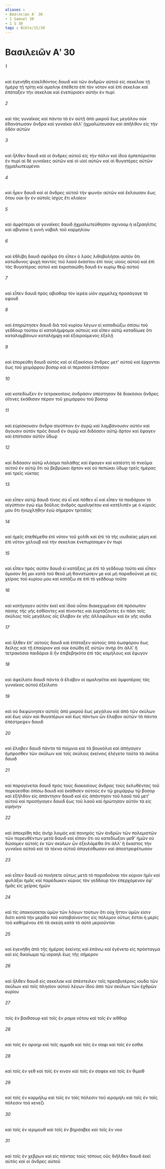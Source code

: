 ```yaml
---
aliases : 
- Βασιλειῶν Αʹ 30
- 1 Samuel 30
- 1 S 30
tags : Bible/1S/30
---
```


# Βασιλειῶν Αʹ 30

###### 1
καὶ ἐγενήθη εἰσελθόντος δαυιδ καὶ τῶν ἀνδρῶν αὐτοῦ εἰς σεκελακ τῇ ἡμέρᾳ τῇ τρίτῃ καὶ αμαληκ ἐπέθετο ἐπὶ τὸν νότον καὶ ἐπὶ σεκελακ καὶ ἐπάταξεν τὴν σεκελακ καὶ ἐνεπύρισεν αὐτὴν ἐν πυρί
###### 2
καὶ τὰς γυναῖκας καὶ πάντα τὰ ἐν αὐτῇ ἀπὸ μικροῦ ἕως μεγάλου οὐκ ἐθανάτωσαν ἄνδρα καὶ γυναῖκα ἀλλ' ᾐχμαλώτευσαν καὶ ἀπῆλθον εἰς τὴν ὁδὸν αὐτῶν
###### 3
καὶ ἦλθεν δαυιδ καὶ οἱ ἄνδρες αὐτοῦ εἰς τὴν πόλιν καὶ ἰδοὺ ἐμπεπύρισται ἐν πυρί αἱ δὲ γυναῖκες αὐτῶν καὶ οἱ υἱοὶ αὐτῶν καὶ αἱ θυγατέρες αὐτῶν ᾐχμαλωτευμένοι
###### 4
καὶ ἦρεν δαυιδ καὶ οἱ ἄνδρες αὐτοῦ τὴν φωνὴν αὐτῶν καὶ ἔκλαυσαν ἕως ὅτου οὐκ ἦν ἐν αὐτοῖς ἰσχὺς ἔτι κλαίειν
###### 5
καὶ ἀμφότεραι αἱ γυναῖκες δαυιδ ᾐχμαλωτεύθησαν αχινοομ ἡ ιεζραηλῖτις καὶ αβιγαια ἡ γυνὴ ναβαλ τοῦ καρμηλίου
###### 6
καὶ ἐθλίβη δαυιδ σφόδρα ὅτι εἶπεν ὁ λαὸς λιθοβολῆσαι αὐτόν ὅτι κατώδυνος ψυχὴ παντὸς τοῦ λαοῦ ἑκάστου ἐπὶ τοὺς υἱοὺς αὐτοῦ καὶ ἐπὶ τὰς θυγατέρας αὐτοῦ καὶ ἐκραταιώθη δαυιδ ἐν κυρίῳ θεῷ αὐτοῦ
###### 7
καὶ εἶπεν δαυιδ πρὸς αβιαθαρ τὸν ἱερέα υἱὸν αχιμελεχ προσάγαγε τὸ εφουδ
###### 8
καὶ ἐπηρώτησεν δαυιδ διὰ τοῦ κυρίου λέγων εἰ καταδιώξω ὀπίσω τοῦ γεδδουρ τούτου εἰ καταλήμψομαι αὐτούς καὶ εἶπεν αὐτῷ καταδίωκε ὅτι καταλαμβάνων καταλήμψῃ καὶ ἐξαιρούμενος ἐξελῇ
###### 9
καὶ ἐπορεύθη δαυιδ αὐτὸς καὶ οἱ ἑξακόσιοι ἄνδρες μετ' αὐτοῦ καὶ ἔρχονται ἕως τοῦ χειμάρρου βοσορ καὶ οἱ περισσοὶ ἔστησαν
###### 10
καὶ κατεδίωξεν ἐν τετρακοσίοις ἀνδράσιν ὑπέστησαν δὲ διακόσιοι ἄνδρες οἵτινες ἐκάθισαν πέραν τοῦ χειμάρρου τοῦ βοσορ
###### 11
καὶ εὑρίσκουσιν ἄνδρα αἰγύπτιον ἐν ἀγρῷ καὶ λαμβάνουσιν αὐτὸν καὶ ἄγουσιν αὐτὸν πρὸς δαυιδ ἐν ἀγρῷ καὶ διδόασιν αὐτῷ ἄρτον καὶ ἔφαγεν καὶ ἐπότισαν αὐτὸν ὕδωρ
###### 12
καὶ διδόασιν αὐτῷ κλάσμα παλάθης καὶ ἔφαγεν καὶ κατέστη τὸ πνεῦμα αὐτοῦ ἐν αὐτῷ ὅτι οὐ βεβρώκει ἄρτον καὶ οὐ πεπώκει ὕδωρ τρεῖς ἡμέρας καὶ τρεῖς νύκτας
###### 13
καὶ εἶπεν αὐτῷ δαυιδ τίνος σὺ εἶ καὶ πόθεν εἶ καὶ εἶπεν τὸ παιδάριον τὸ αἰγύπτιον ἐγώ εἰμι δοῦλος ἀνδρὸς αμαληκίτου καὶ κατέλιπέν με ὁ κύριός μου ὅτι ἠνωχλήθην ἐγὼ σήμερον τριταῖος
###### 14
καὶ ἡμεῖς ἐπεθέμεθα ἐπὶ νότον τοῦ χολθι καὶ ἐπὶ τὰ τῆς ιουδαίας μέρη καὶ ἐπὶ νότον χελουβ καὶ τὴν σεκελακ ἐνεπυρίσαμεν ἐν πυρί
###### 15
καὶ εἶπεν πρὸς αὐτὸν δαυιδ εἰ κατάξεις με ἐπὶ τὸ γεδδουρ τοῦτο καὶ εἶπεν ὄμοσον δή μοι κατὰ τοῦ θεοῦ μὴ θανατώσειν με καὶ μὴ παραδοῦναί με εἰς χεῖρας τοῦ κυρίου μου καὶ κατάξω σε ἐπὶ τὸ γεδδουρ τοῦτο
###### 16
καὶ κατήγαγεν αὐτὸν ἐκεῖ καὶ ἰδοὺ οὗτοι διακεχυμένοι ἐπὶ πρόσωπον πάσης τῆς γῆς ἐσθίοντες καὶ πίνοντες καὶ ἑορτάζοντες ἐν πᾶσι τοῖς σκύλοις τοῖς μεγάλοις οἷς ἔλαβον ἐκ γῆς ἀλλοφύλων καὶ ἐκ γῆς ιουδα
###### 17
καὶ ἦλθεν ἐπ' αὐτοὺς δαυιδ καὶ ἐπάταξεν αὐτοὺς ἀπὸ ἑωσφόρου ἕως δείλης καὶ τῇ ἐπαύριον καὶ οὐκ ἐσώθη ἐξ αὐτῶν ἀνὴρ ὅτι ἀλλ' ἢ τετρακόσια παιδάρια ἃ ἦν ἐπιβεβηκότα ἐπὶ τὰς καμήλους καὶ ἔφυγον
###### 18
καὶ ἀφείλατο δαυιδ πάντα ἃ ἔλαβον οἱ αμαληκῖται καὶ ἀμφοτέρας τὰς γυναῖκας αὐτοῦ ἐξείλατο
###### 19
καὶ οὐ διεφώνησεν αὐτοῖς ἀπὸ μικροῦ ἕως μεγάλου καὶ ἀπὸ τῶν σκύλων καὶ ἕως υἱῶν καὶ θυγατέρων καὶ ἕως πάντων ὧν ἔλαβον αὐτῶν τὰ πάντα ἐπέστρεψεν δαυιδ
###### 20
καὶ ἔλαβεν δαυιδ πάντα τὰ ποίμνια καὶ τὰ βουκόλια καὶ ἀπήγαγεν ἔμπροσθεν τῶν σκύλων καὶ τοῖς σκύλοις ἐκείνοις ἐλέγετο ταῦτα τὰ σκῦλα δαυιδ
###### 21
καὶ παραγίνεται δαυιδ πρὸς τοὺς διακοσίους ἄνδρας τοὺς ἐκλυθέντας τοῦ πορεύεσθαι ὀπίσω δαυιδ καὶ ἐκάθισεν αὐτοὺς ἐν τῷ χειμάρρῳ τῷ βοσορ καὶ ἐξῆλθον εἰς ἀπάντησιν δαυιδ καὶ εἰς ἀπάντησιν τοῦ λαοῦ τοῦ μετ' αὐτοῦ καὶ προσήγαγεν δαυιδ ἕως τοῦ λαοῦ καὶ ἠρώτησαν αὐτὸν τὰ εἰς εἰρήνην
###### 22
καὶ ἀπεκρίθη πᾶς ἀνὴρ λοιμὸς καὶ πονηρὸς τῶν ἀνδρῶν τῶν πολεμιστῶν τῶν πορευθέντων μετὰ δαυιδ καὶ εἶπαν ὅτι οὐ κατεδίωξαν μεθ' ἡμῶν οὐ δώσομεν αὐτοῖς ἐκ τῶν σκύλων ὧν ἐξειλάμεθα ὅτι ἀλλ' ἢ ἕκαστος τὴν γυναῖκα αὐτοῦ καὶ τὰ τέκνα αὐτοῦ ἀπαγέσθωσαν καὶ ἀποστρεφέτωσαν
###### 23
καὶ εἶπεν δαυιδ οὐ ποιήσετε οὕτως μετὰ τὸ παραδοῦναι τὸν κύριον ἡμῖν καὶ φυλάξαι ἡμᾶς καὶ παρέδωκεν κύριος τὸν γεδδουρ τὸν ἐπερχόμενον ἐφ' ἡμᾶς εἰς χεῖρας ἡμῶν
###### 24
καὶ τίς ὑπακούσεται ὑμῶν τῶν λόγων τούτων ὅτι οὐχ ἧττον ὑμῶν εἰσιν διότι κατὰ τὴν μερίδα τοῦ καταβαίνοντος εἰς πόλεμον οὕτως ἔσται ἡ μερὶς τοῦ καθημένου ἐπὶ τὰ σκεύη κατὰ τὸ αὐτὸ μεριοῦνται
###### 25
καὶ ἐγενήθη ἀπὸ τῆς ἡμέρας ἐκείνης καὶ ἐπάνω καὶ ἐγένετο εἰς πρόσταγμα καὶ εἰς δικαίωμα τῷ ισραηλ ἕως τῆς σήμερον
###### 26
καὶ ἦλθεν δαυιδ εἰς σεκελακ καὶ ἀπέστειλεν τοῖς πρεσβυτέροις ιουδα τῶν σκύλων καὶ τοῖς πλησίον αὐτοῦ λέγων ἰδοὺ ἀπὸ τῶν σκύλων τῶν ἐχθρῶν κυρίου
###### 27
τοῖς ἐν βαιθσουρ καὶ τοῖς ἐν ραμα νότου καὶ τοῖς ἐν ιεθθορ
###### 28
καὶ τοῖς ἐν αροηρ καὶ τοῖς αμμαδι καὶ τοῖς ἐν σαφι καὶ τοῖς ἐν εσθιε
###### 28
καὶ τοῖς ἐν γεθ καὶ τοῖς ἐν κιναν καὶ τοῖς ἐν σαφεκ καὶ τοῖς ἐν θιμαθ
###### 29
καὶ τοῖς ἐν καρμήλῳ καὶ τοῖς ἐν ταῖς πόλεσιν τοῦ ιεραμηλι καὶ τοῖς ἐν ταῖς πόλεσιν τοῦ κενεζι
###### 30
καὶ τοῖς ἐν ιεριμουθ καὶ τοῖς ἐν βηρσαβεε καὶ τοῖς ἐν νοο
###### 31
καὶ τοῖς ἐν χεβρων καὶ εἰς πάντας τοὺς τόπους οὓς διῆλθεν δαυιδ ἐκεῖ αὐτὸς καὶ οἱ ἄνδρες αὐτοῦ
